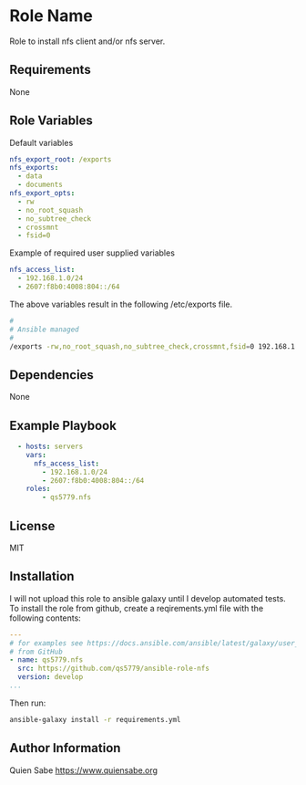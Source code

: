 Role Name
=========

Role to install nfs client and/or nfs server.

Requirements
------------

None

Role Variables
--------------

Default variables

```yaml
nfs_export_root: /exports
nfs_exports:
  - data
  - documents
nfs_export_opts:
  - rw
  - no_root_squash
  - no_subtree_check
  - crossmnt
  - fsid=0
```

Example of required user supplied variables

```yaml
nfs_access_list:
  - 192.168.1.0/24
  - 2607:f8b0:4008:804::/64
```
The above variables result in the following /etc/exports file.

```sh
#
# Ansible managed
#
/exports -rw,no_root_squash,no_subtree_check,crossmnt,fsid=0 192.168.1.0/24 2607:f8b0:4008:804::/64
```

Dependencies
------------

None

Example Playbook
----------------

```yaml
  - hosts: servers
    vars:
      nfs_access_list:
        - 192.168.1.0/24
        - 2607:f8b0:4008:804::/64
    roles:
        - qs5779.nfs
```

License
-------

MIT

Installation
------------

I will not upload this role to ansible galaxy until I develop automated tests.
To install the role from github, create a reqirements.yml file with the following contents:

```yaml
---
# for examples see https://docs.ansible.com/ansible/latest/galaxy/user_guide.html#installing-multiple-roles-from-a-file
# from GitHub
- name: qs5779.nfs
  src: https://github.com/qs5779/ansible-role-nfs
  version: develop
...
```

Then run:

```sh
ansible-galaxy install -r requirements.yml
```

Author Information
------------------

Quien Sabe https://www.quiensabe.org
